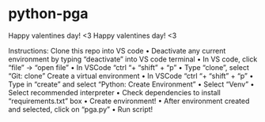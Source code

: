 # python-pga
Happy valentines day! <3
Happy valentines day! <3  

Instructions:
Clone this repo into VS code
•	Deactivate any current environment by typing “deactivate” into VS code terminal
•	In VS code, click “file” -> “open file”
•	In VSCode “ctrl “+ “shift” + “p”
•	Type “clone”, select “Git: clone”
Create a virtual environment
•	In VSCode “ctrl “+ “shift” + “p”
•	Type in “create” and select “Python: Create Environment”
•	Select “Venv”
•	Select recommended interpreter
•	Check dependencies to install “requirements.txt” box
•	Create environment!
•	After environment created and selected, click on “pga.py”
•	Run script!
